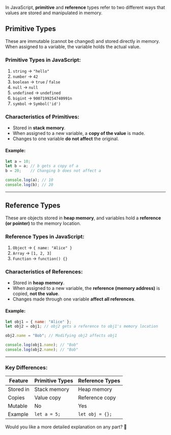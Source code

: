 In JavaScript, **primitive** and **reference** types refer to two different ways that values are stored and manipulated in memory.

## **Primitive Types**
These are immutable (cannot be changed) and stored directly in memory. When assigned to a variable, the variable holds the actual value.

### **Primitive Types in JavaScript:**
1. `string` → `"hello"`
2. `number` → `42`
3. `boolean` → `true` / `false`
4. `null` → `null`
5. `undefined` → `undefined`
6. `bigint` → `9007199254740991n`
7. `symbol` → `Symbol('id')`

### **Characteristics of Primitives:**
- Stored in **stack memory**.
- When assigned to a new variable, a **copy of the value** is made.
- Changes to one variable **do not affect** the original.

#### **Example:**
```js
let a = 10;
let b = a; // b gets a copy of a
b = 20;    // Changing b does not affect a

console.log(a); // 10
console.log(b); // 20
```

---

## **Reference Types**
These are objects stored in **heap memory**, and variables hold a **reference (or pointer)** to the memory location.

### **Reference Types in JavaScript:**
1. `Object` → `{ name: "Alice" }`
2. `Array` → `[1, 2, 3]`
3. `Function` → `function() {}`

### **Characteristics of References:**
- Stored in **heap memory**.
- When assigned to a new variable, the **reference (memory address)** is copied, **not the value**.
- Changes made through one variable **affect all references**.

#### **Example:**
```js
let obj1 = { name: "Alice" };
let obj2 = obj1; // obj2 gets a reference to obj1's memory location

obj2.name = "Bob"; // Modifying obj2 affects obj1

console.log(obj1.name); // "Bob"
console.log(obj2.name); // "Bob"
```

---

### **Key Differences:**
| Feature          | Primitive Types | Reference Types |
|----------------|----------------|----------------|
| Stored in      | Stack memory    | Heap memory    |
| Copies        | Value copy      | Reference copy |
| Mutable       | No              | Yes            |
| Example       | `let a = 5;`    | `let obj = {};` |

Would you like a more detailed explanation on any part? 🚀